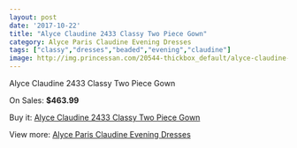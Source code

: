 ```yaml
---
layout: post
date: '2017-10-22'
title: "Alyce Claudine 2433 Classy Two Piece Gown"
category: Alyce Paris Claudine Evening Dresses
tags: ["classy","dresses","beaded","evening","claudine"]
image: http://img.princessan.com/20544-thickbox_default/alyce-claudine-2433-classy-two-piece-gown.jpg
---
```

Alyce Claudine 2433 Classy Two Piece Gown

On Sales: **$463.99**
<a href="https://www.princessan.com/en/9246-alyce-claudine-2433-classy-two-piece-gown.html"><amp-img layout="responsive" width="600" height="600" src="//img.princessan.com/20544-thickbox_default/alyce-claudine-2433-classy-two-piece-gown.jpg" alt="Alyce Claudine 2433 Classy Two Piece Gown 0" /></a>
<a href="https://www.princessan.com/en/9246-alyce-claudine-2433-classy-two-piece-gown.html"><amp-img layout="responsive" width="600" height="600" src="//img.princessan.com/20545-thickbox_default/alyce-claudine-2433-classy-two-piece-gown.jpg" alt="Alyce Claudine 2433 Classy Two Piece Gown 1" /></a>

Buy it: [Alyce Claudine 2433 Classy Two Piece Gown](https://www.princessan.com/en/9246-alyce-claudine-2433-classy-two-piece-gown.html "Alyce Claudine 2433 Classy Two Piece Gown")

View more: [Alyce Paris Claudine Evening Dresses](https://www.princessan.com/en/76- "Alyce Paris Claudine Evening Dresses")